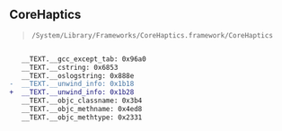 ## CoreHaptics

> `/System/Library/Frameworks/CoreHaptics.framework/CoreHaptics`

```diff

   __TEXT.__gcc_except_tab: 0x96a0
   __TEXT.__cstring: 0x6853
   __TEXT.__oslogstring: 0x888e
-  __TEXT.__unwind_info: 0x1b18
+  __TEXT.__unwind_info: 0x1b28
   __TEXT.__objc_classname: 0x3b4
   __TEXT.__objc_methname: 0x4ed8
   __TEXT.__objc_methtype: 0x2331

```
